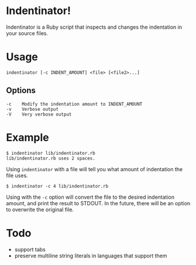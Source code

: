 Indentinator!
=============

Indentinator is a Ruby script that inspects and changes the indentation in
your source files.

Usage 
=====
  
    indentinator [-c INDENT_AMOUNT] <file> [<file2>...]
  
Options
-------
  
    -c    Modify the indentation amount to INDENT_AMOUNT
    -v    Verbose output
    -V    Very verbose output

Example
=======

	$ indentinator lib/indentinator.rb 
	lib/indentinator.rb uses 2 spaces.
	
Using `indentinator` with a file will tell you what amount of indentation the file uses.

	$ indentinator -c 4 lib/indentinator.rb
	
Using with the `-c` option will convert the file to the desired indentation amount, and print the result to STDOUT. In the future, there will be an option to overwrite the original file.

Todo
====

- support tabs
- preserve multiline string literals in languages that support them